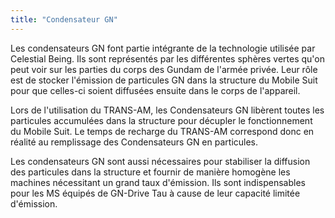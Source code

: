 ```yaml
---
title: "Condensateur GN"
---
```


Les condensateurs GN font partie intégrante de la technologie utilisée par Celestial Being. Ils sont représentés par les différentes sphères vertes qu'on peut voir sur les parties du corps des Gundam de l'armée privée. Leur rôle est de stocker l'émission de particules GN dans la structure du Mobile Suit pour que celles-ci soient diffusées ensuite dans le corps de l'appareil.


Lors de l'utilisation du TRANS-AM, les Condensateurs GN libèrent toutes les particules accumulées dans la structure pour décupler le fonctionnement du Mobile Suit. Le temps de recharge du TRANS-AM correspond donc en réalité au remplissage des Condensateurs GN en particules.


Les condensateurs GN sont aussi nécessaires pour stabiliser la diffusion des particules dans la structure et fournir de manière homogène les machines nécessitant un grand taux d'émission. Ils sont indispensables pour les MS équipés de GN-Drive Tau à cause de leur capacité limitée d'émission.

